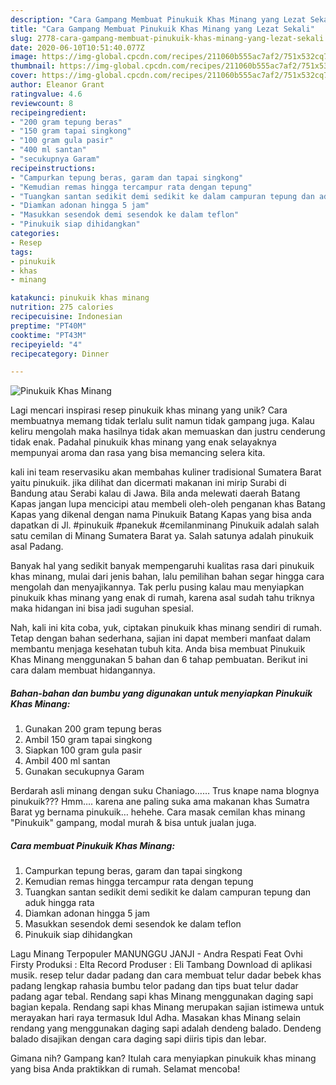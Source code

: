 ```yaml
---
description: "Cara Gampang Membuat Pinukuik Khas Minang yang Lezat Sekali"
title: "Cara Gampang Membuat Pinukuik Khas Minang yang Lezat Sekali"
slug: 2778-cara-gampang-membuat-pinukuik-khas-minang-yang-lezat-sekali
date: 2020-06-10T10:51:40.077Z
image: https://img-global.cpcdn.com/recipes/211060b555ac7af2/751x532cq70/pinukuik-khas-minang-foto-resep-utama.jpg
thumbnail: https://img-global.cpcdn.com/recipes/211060b555ac7af2/751x532cq70/pinukuik-khas-minang-foto-resep-utama.jpg
cover: https://img-global.cpcdn.com/recipes/211060b555ac7af2/751x532cq70/pinukuik-khas-minang-foto-resep-utama.jpg
author: Eleanor Grant
ratingvalue: 4.6
reviewcount: 8
recipeingredient:
- "200 gram tepung beras"
- "150 gram tapai singkong"
- "100 gram gula pasir"
- "400 ml santan"
- "secukupnya Garam"
recipeinstructions:
- "Campurkan tepung beras, garam dan tapai singkong"
- "Kemudian remas hingga tercampur rata dengan tepung"
- "Tuangkan santan sedikit demi sedikit ke dalam campuran tepung dan aduk hingga rata"
- "Diamkan adonan hingga 5 jam"
- "Masukkan sesendok demi sesendok ke dalam teflon"
- "Pinukuik siap dihidangkan"
categories:
- Resep
tags:
- pinukuik
- khas
- minang

katakunci: pinukuik khas minang 
nutrition: 275 calories
recipecuisine: Indonesian
preptime: "PT40M"
cooktime: "PT43M"
recipeyield: "4"
recipecategory: Dinner

---
```



![Pinukuik Khas Minang](https://img-global.cpcdn.com/recipes/211060b555ac7af2/751x532cq70/pinukuik-khas-minang-foto-resep-utama.jpg)

Lagi mencari inspirasi resep pinukuik khas minang yang unik? Cara membuatnya memang tidak terlalu sulit namun tidak gampang juga. Kalau keliru mengolah maka hasilnya tidak akan memuaskan dan justru cenderung tidak enak. Padahal pinukuik khas minang yang enak selayaknya mempunyai aroma dan rasa yang bisa memancing selera kita.

kali ini team reservasiku akan membahas kuliner tradisional Sumatera Barat yaitu pinukuik. jika dilihat dan dicermati makanan ini mirip Surabi di Bandung atau Serabi kalau di Jawa. Bila anda melewati daerah Batang Kapas jangan lupa mencicipi atau membeli oleh-oleh penganan khas Batang Kapas yang dikenal dengan nama Pinukuik Batang Kapas yang bisa anda dapatkan di Jl. #pinukuik #panekuk #cemilanminang Pinukuik adalah salah satu cemilan di Minang Sumatera Barat ya. Salah satunya adalah pinukuik asal Padang.

Banyak hal yang sedikit banyak mempengaruhi kualitas rasa dari pinukuik khas minang, mulai dari jenis bahan, lalu pemilihan bahan segar hingga cara mengolah dan menyajikannya. Tak perlu pusing kalau mau menyiapkan pinukuik khas minang yang enak di rumah, karena asal sudah tahu triknya maka hidangan ini bisa jadi suguhan spesial.


Nah, kali ini kita coba, yuk, ciptakan pinukuik khas minang sendiri di rumah. Tetap dengan bahan sederhana, sajian ini dapat memberi manfaat dalam membantu menjaga kesehatan tubuh kita. Anda bisa membuat Pinukuik Khas Minang menggunakan 5 bahan dan 6 tahap pembuatan. Berikut ini cara dalam membuat hidangannya.

<!--inarticleads1-->

##### Bahan-bahan dan bumbu yang digunakan untuk menyiapkan Pinukuik Khas Minang:

1. Gunakan 200 gram tepung beras
1. Ambil 150 gram tapai singkong
1. Siapkan 100 gram gula pasir
1. Ambil 400 ml santan
1. Gunakan secukupnya Garam


Berdarah asli minang dengan suku Chaniago…… Trus knape nama blognya pinukuik??? Hmm…. karena ane paling suka ama makanan khas Sumatra Barat yg bernama pinukuik… hehehe. Cara masak cemilan khas minang &#34;Pinukuik&#34; gampang, modal murah &amp; bisa untuk jualan juga. 

<!--inarticleads2-->

##### Cara membuat Pinukuik Khas Minang:

1. Campurkan tepung beras, garam dan tapai singkong
1. Kemudian remas hingga tercampur rata dengan tepung
1. Tuangkan santan sedikit demi sedikit ke dalam campuran tepung dan aduk hingga rata
1. Diamkan adonan hingga 5 jam
1. Masukkan sesendok demi sesendok ke dalam teflon
1. Pinukuik siap dihidangkan


Lagu Minang Terpopuler MANUNGGU JANJI - Andra Respati Feat Ovhi Firsty Produksi : Elta Record Produser : Eli Tambang Download di aplikasi musik. resep telur dadar padang dan cara membuat telur dadar bebek khas padang lengkap rahasia bumbu telor padang dan tips buat telur dadar padang agar tebal. Rendang sapi khas Minang menggunakan daging sapi bagian kepala. Rendang sapi khas Minang merupakan sajian istimewa untuk merayakan hari raya termasuk Idul Adha. Masakan khas Minang selain rendang yang menggunakan daging sapi adalah dendeng balado. Dendeng balado disajikan dengan cara daging sapi diiris tipis dan lebar. 

Gimana nih? Gampang kan? Itulah cara menyiapkan pinukuik khas minang yang bisa Anda praktikkan di rumah. Selamat mencoba!
